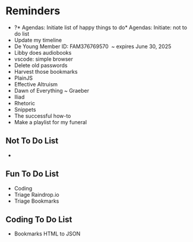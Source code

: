 # Reminders

* ?* Agendas: Initiate list of happy things to do* Agendas: Initiate: not to do list
* Update my timeline
* De Young Member ID: FAM376769570&nbsp; ~ expires June 30, 2025
* Libby does audiobooks
* vscode: simple browser
* Delete old passwords
* Harvest those bookmarks
* PlainJS
* Effective Altruism
* Dawn of Everything ~ Graeber
* Iliad
* Rhetoric
* Snippets
* The successful how-to
* Make a playlist for my funeral

## Not To Do List

*

## Fun To Do List

* Coding
* Triage Raindrop.io
* Triage Bookmarks

## Coding To Do List

* Bookmarks HTML to JSON
